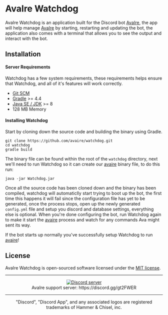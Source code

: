 AvaIre Watchdog
============

AvaIre Watchdog is an application built for the Discord bot [AvaIre](https://github.com/avaire/avaire), the app will help manage [AvaIre](https://github.com/avaire/avaire) by starting, restarting and updating the bot, the application also comes with a terminal that allows you to see the output and interact with the bot.

## Installation

#### Server Requirements

Watchdog has a few system requirements, these requirements helps ensure that Watchdog, and all of it's features will work correctly.

 - [Git SCM](https://git-scm.com/)
 - [Gradle](https://gradle.org/) >= 4.4
 - [Java SE / JDK](https://www.oracle.com/index.html) >= 8
 - 128 MB Memory

#### Installing Watchdog

Start by cloning down the source code and building the binary using Gradle.

    git clone https://github.com/avaire/watchdog.git
    cd watchdog
    gradle build

The binary file can be found within the root of the `watchdog` directory, next we'll need to run Watchdog so it can create our [avaire](https://github.com/avaire/avaire) binary file, to do this run:

    java -jar Watchdog.jar

Once all the source code has been cloned down and the binary has been compiled, watchdog will automaticlly start trying to boot up the bot, the first time this happens it will fail since the configuration file has yet to be generated, once the process stops, open up the newly generated `config.yml` file and setup you discord and database settings, everything else is optional. When you're done configuring the bot, run Watchdog again to make it start the [avaire](https://github.com/avaire/avaire) process and watch for any commands Ava might sent its way.

If the bot starts up normally you've successfully setup Watchdog to run [avaire](https://github.com/avaire/avaire)!

## License

AvaIre Watchdog is open-sourced software licensed under the [MIT license](http://opensource.org/licenses/MIT).

---

<p align="center">
  <a href="https://discord.gg/gt2FWER"><img src="https://discordapp.com/api/guilds/284083636368834561/widget.png?style=banner2" alt="Discord server"></a>
  <br>AvaIre support server: https://discord.gg/gt2FWER
</p>

---

<p align="center">
    "Discord", "Discord App", and any associated logos are registered trademarks of Hammer & Chisel, inc.
</p>
